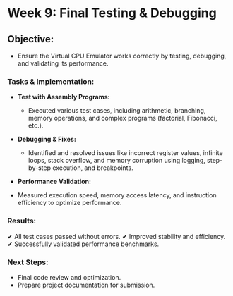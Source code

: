 # Week 9: Final Testing & Debugging

## Objective:
- Ensure the Virtual CPU Emulator works correctly by testing, debugging, and validating its performance.

### Tasks & Implementation:

- **Test with Assembly Programs:**

  - Executed various test cases, including arithmetic, branching, memory operations, and complex programs (factorial, Fibonacci, etc.).

- **Debugging & Fixes:**

  - Identified and resolved issues like incorrect register values, infinite loops, stack overflow, and memory corruption using logging, step-by-step execution, and breakpoints.

- **Performance Validation:**

 - Measured execution speed, memory access latency, and instruction efficiency to optimize performance.

### Results:
 ✔ All test cases passed without errors.
 ✔ Improved stability and efficiency.
 ✔ Successfully validated performance benchmarks.

### Next Steps:
 - Final code review and optimization.
 - Prepare project documentation for submission.








